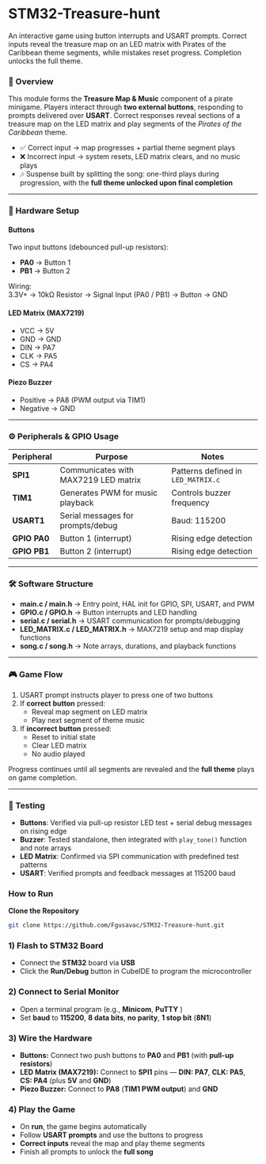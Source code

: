 # STM32-Treasure-hunt
An interactive game using button interrupts and USART prompts. Correct inputs reveal the treasure map on an LED matrix with Pirates of the Caribbean theme segments, while mistakes reset progress. Completion unlocks the full theme.


### 📖 Overview  
This module forms the **Treasure Map & Music** component of a pirate minigame.
Players interact through **two external buttons**, responding to prompts delivered over **USART**. Correct responses reveal sections of a treasure map on the LED matrix and play segments of the *Pirates of the Caribbean* theme.  

- ✅ Correct input → map progresses + partial theme segment plays  
- ❌ Incorrect input → system resets, LED matrix clears, and no music plays  
- 🎶 Suspense built by splitting the song: one-third plays during progression, with the **full theme unlocked upon final completion**  

---

### 🔌 Hardware Setup  

#### Buttons  
Two input buttons (debounced pull-up resistors):  
- **PA0** → Button 1  
- **PB1** → Button 2  

Wiring:  
3.3V+ → 10kΩ Resistor → Signal Input (PA0 / PB1) → Button → GND


#### LED Matrix (MAX7219)  
- VCC → 5V  
- GND → GND  
- DIN → PA7  
- CLK → PA5  
- CS  → PA4  

#### Piezo Buzzer  
- Positive → PA8 (PWM output via TIM1)  
- Negative → GND  

---

### ⚙️ Peripherals & GPIO Usage  

| Peripheral   | Purpose                            | Notes                                |
|--------------|------------------------------------|--------------------------------------|
| **SPI1**     | Communicates with MAX7219 LED matrix | Patterns defined in `LED_MATRIX.c`   |
| **TIM1**     | Generates PWM for music playback   | Controls buzzer frequency            |
| **USART1**   | Serial messages for prompts/debug  | Baud: 115200                         |
| **GPIO PA0** | Button 1 (interrupt)               | Rising edge detection                |
| **GPIO PB1** | Button 2 (interrupt)               | Rising edge detection                |

---

### 🛠️ Software Structure  

- **main.c / main.h** → Entry point, HAL init for GPIO, SPI, USART, and PWM  
- **GPIO.c / GPIO.h** → Button interrupts and LED handling  
- **serial.c / serial.h** → USART communication for prompts/debugging  
- **LED_MATRIX.c / LED_MATRIX.h** → MAX7219 setup and map display functions  
- **song.c / song.h** → Note arrays, durations, and playback functions  

---

### 🎮 Game Flow  

1. USART prompt instructs player to press one of two buttons  
2. If **correct button** pressed:  
   - Reveal map segment on LED matrix  
   - Play next segment of theme music  
3. If **incorrect button** pressed:  
   - Reset to initial state  
   - Clear LED matrix  
   - No audio played  

Progress continues until all segments are revealed and the **full theme** plays on game completion.  

---

### 🧪 Testing  

- **Buttons**: Verified via pull-up resistor LED test + serial debug messages on rising edge  
- **Buzzer**: Tested standalone, then integrated with `play_tone()` function and note arrays  
- **LED Matrix**: Confirmed via SPI communication with predefined test patterns  
- **USART**: Verified prompts and feedback messages at 115200 baud  

### How to Run  

 **Clone the Repository**  
   ```bash
   git clone https://github.com/Fgusavac/STM32-Treasure-hunt.git
```
### 1) Flash to STM32 Board
- Connect the **STM32** board via **USB**
- Click the **Run/Debug** button in CubeIDE to program the microcontroller

### 2) Connect to Serial Monitor
- Open a terminal program (e.g., **Minicom**, **PuTTY** )
- Set **baud** to **115200**, **8 data bits**, **no parity**, **1 stop bit** (**8N1**)

### 3) Wire the Hardware
- **Buttons:** Connect two push buttons to **PA0** and **PB1** (with **pull-up resistors**)
- **LED Matrix (MAX7219):** Connect to **SPI1** pins — **DIN: PA7**, **CLK: PA5**, **CS: PA4** (plus **5V** and **GND**)
- **Piezo Buzzer:** Connect to **PA8** (**TIM1 PWM output**) and **GND**

### 4) Play the Game
- On **run**, the game begins automatically
- Follow **USART prompts** and use the buttons to progress
- **Correct inputs** reveal the map and play theme segments
- Finish all prompts to unlock the **full song** 
